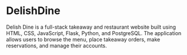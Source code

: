 # DelishDine
Delish Dine is a full-stack takeaway and restaurant website built using HTML, CSS, JavaScript, Flask, Python, and PostgreSQL. The application allows users to browse the menu, place takeaway orders, make reservations, and manage their accounts.

